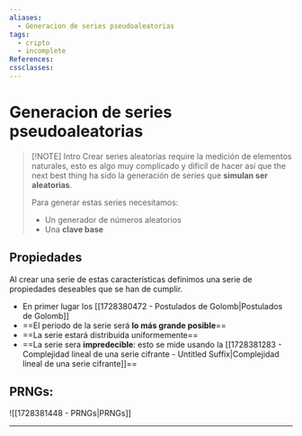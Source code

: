 ```yaml
---
aliases:
  - Generacion de series pseudoaleatorias
tags:
  - cripto
  - incomplete
References: 
cssclasses:
---
```

# Generacion de series pseudoaleatorias

> [!NOTE] Intro
> Crear series aleatorias require la medición de elementos naturales, esto es algo muy complicado y dificil de hacer así que the next best thing ha sido la generación de series que **simulan ser aleatorias**. 
> 
> Para generar estas series necesitamos:
> + Un generador de números aleatorios
> + Una **clave base**

## Propiedades
Al crear una serie de estas características definimos una serie de propiedades deseables que se han de cumplir.

+ En primer lugar los [[1728380472 - Postulados de Golomb|Postulados de Golomb]]
+ ==El periodo de la serie será **lo más grande posible**==
+ ==La serie estará distribuida uniformemente==
+ ==La serie sera **impredecible**: esto se mide usando la [[1728381283 - Complejidad lineal de una serie cifrante - Untitled Suffix|Complejidad lineal de una serie cifrante]]==

## PRNGs:
![[1728381448 - PRNGs|PRNGs]]


***
